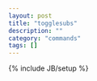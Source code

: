 ```yaml
---
layout: post
title: "togglesubs"
description: ""
category: "commands"
tags: []
---
```

{% include JB/setup %}

